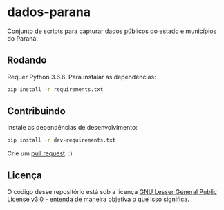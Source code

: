 # dados-parana

Conjunto de scripts para capturar dados públicos do estado e municípios do
Paraná.


## Rodando

Requer Python 3.6.6. Para instalar as dependências:

```bash
pip install -r requirements.txt
```


## Contribuindo

Instale as dependências de desenvolvimento:

```bash
pip install -r dev-requirements.txt
```

Crie um [pull
request](https://github.com/turicas/dados-parana/pull/new/develop). :)


## Licença

O código desse repositório está sob a licença [GNU Lesser General Public
License v3.0](https://www.gnu.org/licenses/lgpl-3.0.en.html) - [entenda de
maneira objetiva o que isso
significa](https://tldrlegal.com/license/gnu-lesser-general-public-license-v3-(lgpl-3)).
